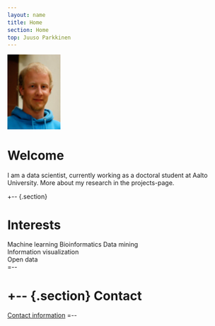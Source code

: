 ```yaml
---
layout: name
title: Home
section: Home
top: Juuso Parkkinen
---
```


<img class='inset right' src='images/juuso.jpg' title='Juuso Parkkinen' alt='Photo' width='120px' />

Welcome
=======

I am a data scientist, currently working as a doctoral student at Aalto University. More about my research in the projects-page. 


+--	{.section}

Interests
=========

Machine learning
Bioinformatics
Data mining  
Information visualization  
Open data  
=--

+-- {.section}
Contact
============
[Contact information](/contact)
=--
